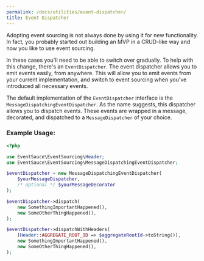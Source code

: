 ```yaml
---
permalink: /docs/utilities/event-dispatcher/
title: Event Dispatcher
---
```


Adopting event sourcing is not always done by using it for new functionality.
In fact, you probably started out building an MVP in a CRUD-like way and now
you like to use event sourcing.

In these cases you'll need to be able to switch over gradually. To help with
this change, there's an `EventDispatcher`. The event dispatcher allows you
to emit events easily, from anywhere. This will allow you to emit events from
your current implementation, and switch to event sourcing when you've
introduced all necessary events.

The default implementation of the `EventDispatcher` interface is the
`MessageDispatchingEventDispatcher`. As the name suggests, this dispatcher
allows you to dispatch events. These events are wrapped in a message, decorated,
and dispatched to a `MessageDispatcher` of your choice.

### Example Usage:

```php
<?php

use EventSauce\EventSourcing\Header;
use EventSauce\EventSourcing\MessageDispatchingEventDispatcher;

$eventDispatcher = new MessageDispatchingEventDispatcher(
    $yourMessageDispatcher,
    /* optional */ $yourMessageDecorator
);

$eventDispatcher->dispatch(
    new SomethingImportantHappened(),
    new SomeOtherThingHappened(),
);

$eventDispatcher->dispatchWithHeaders(
    [Header::AGGREGATE_ROOT_ID => $aggregateRootId->toString()],
    new SomethingImportantHappened(),
    new SomeOtherThingHappened(),
);
```
